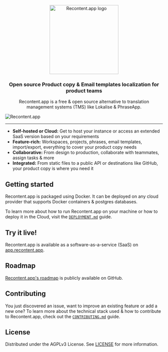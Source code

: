 <p align="center">
  <a href="https://recontent.app">
    <img src="https://recontent.app/assets/logo.svg" width="220px" alt="Recontent.app logo" />
  </a>
</p>

<h3 align="center">Open source Product copy & Email templates localization for product teams</h3>
<p align="center">Recontent.app is a free & open source alternative to translation management systems (TMS) like Lokalise & PhraseApp.</p>

![Recontent.app](https://recontent.app/assets/app.jpg)

---

- **Self-hosted or Cloud:** Get to host your instance or access an extended SaaS version based on your requirements
- **Feature-rich:** Workspaces, projects, phrases, email templates, import/export, everything to cover your product copy needs
- **Collaborative:** From design to production, collaborate with teammates, assign tasks & more
- **Integrated:** From static files to a public API or destinations like GitHub, your product copy is where you need it

## Getting started

Recontent.app is packaged using Docker. It can be deployed on any cloud provider that supports Docker containers & postgres databases.

To learn more about how to run Recontent.app on your machine or how to deploy it in the Cloud, visit the [`DEPLOYMENT.md`](https://github.com/recontentapp/recontentapp/blob/master/DEPLOYMENT.md) guide.

## Try it live!

Recontent.app is available as a software-as-a-service (SaaS) on [app.recontent.app](https://app.recontent.app/).

## Roadmap

[Recontent.app's roadmap](https://github.com/orgs/recontentapp/projects/2) is publicly available on GitHub.

## Contributing

You just discovered an issue, want to improve an existing feature or add a new one? To learn more about the technical stack used & how to contribute to Recontent.app, check out the [`CONTRIBUTING.md`](https://github.com/recontentapp/recontentapp/blob/master/CONTRIBUTING.md) guide.

## License

Distributed under the AGPLv3 License. See [LICENSE](https://github.com/recontentapp/recontentapp/blob/master/LICENSE) for more information.
